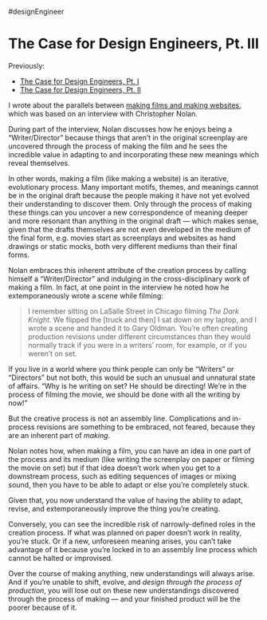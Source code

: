 #designEngineer

# The Case for Design Engineers, Pt. III

Previously:

- [The Case for Design Engineers, Pt. I](https://blog.jim-nielsen.com/2022/the-case-for-design-engineers/)
- [The Case for Design Engineers, Pt. II](https://blog.jim-nielsen.com/2024/the-case-for-design-engineers-pt-ii/)

I wrote about the parallels between [making films and making websites](https://blog.jim-nielsen.com/2024/making-films-and-making-websites/), which was based on an interview with Christopher Nolan.

During part of the interview, Nolan discusses how he enjoys being a “Writer/Director” because things that aren’t in the original screenplay are uncovered through the process of making the film and he sees the incredible value in adapting to and  incorporating these new meanings which reveal themselves.

In other words, making a film (like making a website) is an iterative, evolutionary process. Many important motifs, themes, and meanings cannot be in the original draft because the people making it have not yet evolved their understanding to discover them. Only through the process of making these things can you uncover a new correspondence of meaning deeper and more resonant than anything in the original draft — which makes sense, given that the drafts themselves are not even developed in the medium of the final form, e.g. movies start as screenplays and websites as hand drawings or static mocks, both very different mediums than their final forms.

Nolan embraces this inherent attribute of the creation process by calling himself a “Writer/Director” and indulging in the cross-disciplinary work of making a film. In fact, at one point in the interview he noted how he extemporaneously wrote a scene while filming:

> I remember sitting on LaSalle Street in Chicago filming _The Dark Knight_. We flipped the [truck and then] I sat down on my laptop, and I wrote a scene and handed it to Gary Oldman. You’re often creating production revisions under different circumstances than they would normally track if you were in a writers’ room, for example, or if you weren’t on set.

If you live in a world where you think people can only be “Writers” or “Directors” but not both, this would be such an unusual and unnatural state of affairs. “Why is he writing on set? He should be directing! We’re in the process of filming the movie, we should be done with all the writing by now!”

But the creative process is not an assembly line. Complications and in-process revisions are something to be embraced, not feared, because they are an inherent part of _making_.

Nolan notes how, when making a film, you can have an idea in one part of the process and its medium (like writing the screenplay on paper or filming the movie on set) but if that idea doesn’t work when you get to a downstream process, such as editing sequences of images or mixing sound, then you have to be able to adapt or else you’re completely stuck.

Given that, you now understand the value of having the ability to adapt, revise, and extemporaneously improve the thing you’re creating.

Conversely, you can see the incredible risk of narrowly-defined roles in the creation process. If what was planned on paper doesn’t work in reality, you’re stuck. Or if a new, unforeseen meaning arises, you can’t take advantage of it because you’re locked in to an assembly line process which cannot be halted or improvised.

Over the course of making anything, new understandings will always arise. And if you’re unable to shift, evolve, and _design through the process of production_, you will lose out on these new understandings discovered through the process of making — and your finished product will be the poorer because of it.